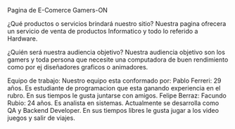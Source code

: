 Pagina de E-Comerce Gamers-ON

¿Qué productos o servicios brindará nuestro sitio?
Nuestra pagina ofrecera un servicio de venta de productos Informatico y todo lo referido a Hardware.

¿Quién será nuestra audiencia objetivo?
Nuestra audiencia objetivo son los gamers y toda persona que necesite una computadora de buen rendimiento como por ej diseñadores graficos o animadores.

Equipo de trabajo: 
Nuestro equipo esta conformado por:
Pablo Ferreri: 29 años. Es estudiante de programacion que esta ganando experiencia en el rubro. En sus tiempos le gusta juntarse con amigos.
Felipe Berraz: 
Facundo Rubio: 24 años. Es analista en sistemas. Actualmente se desarrolla como QA y Backend Developer. En sus tiempos libres le gusta jugar a los video juegos y salir de viajes.
